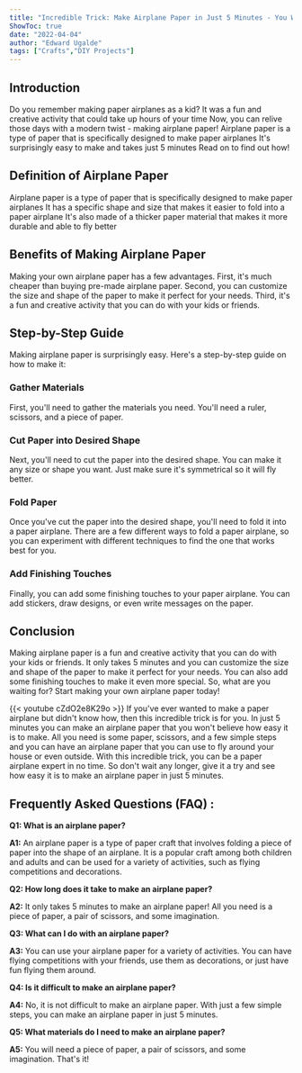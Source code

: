 ```yaml
---
title: "Incredible Trick: Make Airplane Paper in Just 5 Minutes - You Won't Believe How Easy It Is!"
ShowToc: true 
date: "2022-04-04"
author: "Edward Ugalde" 
tags: ["Crafts","DIY Projects"]
---
```

## Introduction 
Do you remember making paper airplanes as a kid? It was a fun and creative activity that could take up hours of your time Now, you can relive those days with a modern twist - making airplane paper! Airplane paper is a type of paper that is specifically designed to make paper airplanes It's surprisingly easy to make and takes just 5 minutes Read on to find out how! 

## Definition of Airplane Paper
Airplane paper is a type of paper that is specifically designed to make paper airplanes It has a specific shape and size that makes it easier to fold into a paper airplane It's also made of a thicker paper material that makes it more durable and able to fly better 

## Benefits of Making Airplane Paper
Making your own airplane paper has a few advantages. First, it's much cheaper than buying pre-made airplane paper. Second, you can customize the size and shape of the paper to make it perfect for your needs. Third, it's a fun and creative activity that you can do with your kids or friends. 

## Step-by-Step Guide
Making airplane paper is surprisingly easy. Here's a step-by-step guide on how to make it: 

### Gather Materials 
First, you'll need to gather the materials you need. You'll need a ruler, scissors, and a piece of paper. 

### Cut Paper into Desired Shape 
Next, you'll need to cut the paper into the desired shape. You can make it any size or shape you want. Just make sure it's symmetrical so it will fly better. 

### Fold Paper 
Once you've cut the paper into the desired shape, you'll need to fold it into a paper airplane. There are a few different ways to fold a paper airplane, so you can experiment with different techniques to find the one that works best for you. 

### Add Finishing Touches 
Finally, you can add some finishing touches to your paper airplane. You can add stickers, draw designs, or even write messages on the paper. 

## Conclusion 
Making airplane paper is a fun and creative activity that you can do with your kids or friends. It only takes 5 minutes and you can customize the size and shape of the paper to make it perfect for your needs. You can also add some finishing touches to make it even more special. So, what are you waiting for? Start making your own airplane paper today!

{{< youtube cZdO2e8K29o >}} 
If you've ever wanted to make a paper airplane but didn't know how, then this incredible trick is for you. In just 5 minutes you can make an airplane paper that you won't believe how easy it is to make. All you need is some paper, scissors, and a few simple steps and you can have an airplane paper that you can use to fly around your house or even outside. With this incredible trick, you can be a paper airplane expert in no time. So don't wait any longer, give it a try and see how easy it is to make an airplane paper in just 5 minutes.

## Frequently Asked Questions (FAQ) :
**Q1: What is an airplane paper?**

**A1:** An airplane paper is a type of paper craft that involves folding a piece of paper into the shape of an airplane. It is a popular craft among both children and adults and can be used for a variety of activities, such as flying competitions and decorations.

**Q2: How long does it take to make an airplane paper?**

**A2:** It only takes 5 minutes to make an airplane paper! All you need is a piece of paper, a pair of scissors, and some imagination.

**Q3: What can I do with an airplane paper?**

**A3:** You can use your airplane paper for a variety of activities. You can have flying competitions with your friends, use them as decorations, or just have fun flying them around.

**Q4: Is it difficult to make an airplane paper?**

**A4:** No, it is not difficult to make an airplane paper. With just a few simple steps, you can make an airplane paper in just 5 minutes.

**Q5: What materials do I need to make an airplane paper?**

**A5:** You will need a piece of paper, a pair of scissors, and some imagination. That's it!



